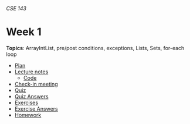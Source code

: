 _CSE 143_
# Week 1
__Topics__: ArrayIntList, pre/post conditions, exceptions, Lists, Sets, for-each loop
* [Plan](plan.md)
* [Lecture notes](lecture-notes.md)
	* [Code](code)
* [Check-in meeting](check-in-meeting.md)
* [Quiz](quiz.md)
* [Quiz Answers](quiz-answers.md)
* [Exercises](exercises.md)
* [Exercise Answers](exercise-answers.md)
* [Homework](homework.md)